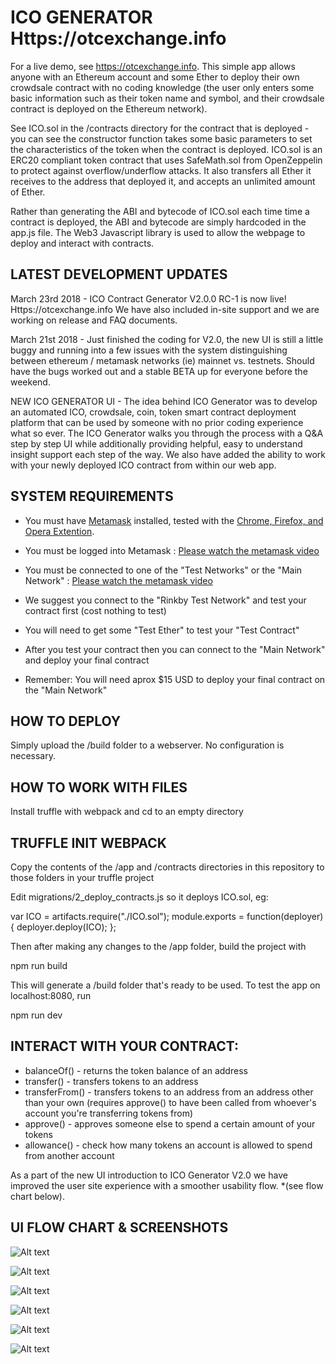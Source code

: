 # ICO GENERATOR Https://otcexchange.info

For a live demo, see https://otcexchange.info. This simple app allows anyone with an Ethereum account and some Ether to deploy their own crowdsale contract with no coding knowledge (the user only enters some basic information such as their token name and symbol, and their crowdsale contract is deployed on the Ethereum network). 

See ICO.sol in the /contracts directory for the contract that is deployed - you can see the constructor function takes some basic parameters to set the characteristics of the token when the contract is deployed. ICO.sol is an ERC20 compliant token contract that uses SafeMath.sol from OpenZeppelin to protect against overflow/underflow attacks. It also transfers all Ether it receives to the address that deployed it, and accepts an unlimited amount of Ether.

Rather than generating the ABI and bytecode of ICO.sol each time time a contract is deployed, the ABI and bytecode are simply hardcoded in the app.js file. The Web3 Javascript library is used to allow the webpage to deploy and interact with contracts.

## LATEST DEVELOPMENT UPDATES

March 23rd 2018 - ICO Contract Generator V2.0.0 RC-1 is now live! Https://otcexchange.info We have also included in-site support and we are working on release and FAQ documents. 

March 21st 2018 - Just finished the coding for V2.0, the new UI is still a little buggy and running into a few issues with the system distinguishing between ethereum / metamask networks (ie) mainnet vs. testnets. Should have the bugs worked out and a stable BETA up for everyone before the weekend.  

NEW ICO GENERATOR UI - The idea behind ICO Generator was to develop an automated ICO, crowdsale, coin, token smart contract deployment platform that can be used by someone with no prior coding experience what so ever. The ICO Generator walks you through the process with a Q&A step by step UI while additionally providing helpful, easy to understand insight support each step of the way. We also have added the ability to work with your newly deployed ICO contract from within our web app.

## SYSTEM REQUIREMENTS

- You must have [Metamask](https://metamask.io/) installed, tested with the [Chrome, Firefox, and Opera Extention](https://chrome.google.com/webstore/detail/nkbihfbeogaeaoehlefnkodbefgpgknn).

- You must be logged into Metamask : [Please watch the metamask video](https://www.youtube.com/watch?time_continue=34&v=6Gf_kRE4MJU)

- You must be connected to one of the "Test Networks" or the "Main Network" : [Please watch the metamask video](https://www.youtube.com/watch?time_continue=34&v=6Gf_kRE4MJU)

- We suggest you connect to the "Rinkby Test Network" and test your contract first (cost nothing to test)

- You will need to get some "Test Ether" to test your "Test Contract"

- After you test your contract then you can connect to the "Main Network" and deploy your final contract

- Remember: You will need aprox $15 USD to deploy your final contract on the "Main Network"

## HOW TO DEPLOY

Simply upload the /build folder to a webserver. No configuration is necessary.

## HOW TO WORK WITH FILES

Install truffle with webpack and cd to an empty directory

## TRUFFLE INIT WEBPACK

Copy the contents of the /app and /contracts directories in this repository to those folders in your truffle project

Edit migrations/2_deploy_contracts.js so it deploys ICO.sol, eg:

var ICO = artifacts.require("./ICO.sol"); module.exports = function(deployer) { deployer.deploy(ICO); };

Then after making any changes to the /app folder, build the project with

npm run build

This will generate a /build folder that's ready to be used. To test the app on localhost:8080, run

npm run dev

## INTERACT WITH YOUR CONTRACT: 

- balanceOf() - returns the token balance of an address
- transfer() - transfers tokens to an address
- transferFrom() - transfers tokens to an address from an address other than
your own (requires approve() to have been called from whoever's account you're transferring tokens from)
- approve() - approves someone else to spend a certain amount of your tokens
- allowance() - check how many tokens an account is allowed to spend from another account

As a part of the new UI introduction to ICO Generator V2.0 we have improved the user site experience with a smoother usability flow. *(see flow chart below). 

## UI FLOW CHART & SCREENSHOTS

![Alt text](https://github.com/OTCExchange/OTCE-ICO-CREATOR/blob/master/README%20IMGS/ICO-USER-FLOW.png?raw=true "OTC ICO GENERATOR UI FLOW CHART")

![Alt text](https://github.com/OTCExchange/OTCE-ICO-GENERATOR/blob/master/README%20IMGS/screen1.png?raw=true "OTC ICO GENERATOR UI FLOW CHART")

![Alt text](https://github.com/OTCExchange/OTCE-ICO-GENERATOR/blob/master/README%20IMGS/screen2.png?raw=true "OTC ICO GENERATOR UI FLOW CHART")

![Alt text](https://github.com/OTCExchange/OTCE-ICO-GENERATOR/blob/master/README%20IMGS/screen3.png?raw=true "OTC ICO GENERATOR UI FLOW CHART")

![Alt text](https://github.com/OTCExchange/OTCE-ICO-GENERATOR/blob/master/README%20IMGS/screen4.png?raw=true "OTC ICO GENERATOR UI FLOW CHART")

![Alt text](https://github.com/OTCExchange/OTCE-ICO-GENERATOR/blob/master/README%20IMGS/screen5.png?raw=true "OTC ICO GENERATOR UI FLOW CHART")

